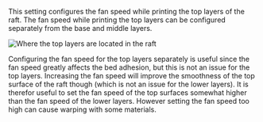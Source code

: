 This setting configures the fan speed while printing the top layers of the raft. The fan speed while printing the top layers can be configured separately from the base and middle layers.

![Where the top layers are located in the raft](images/raft_dimensions_simplified.svg)

Configuring the fan speed for the top layers separately is useful since the fan speed greatly affects the bed adhesion, but this is not an issue for the top layers. Increasing the fan speed will improve the smoothness of the top surface of the raft though (which is not an issue for the lower layers). It is therefor useful to set the fan speed of the top surfaces somewhat higher than the fan speed of the lower layers. However setting the fan speed too high can cause warping with some materials.